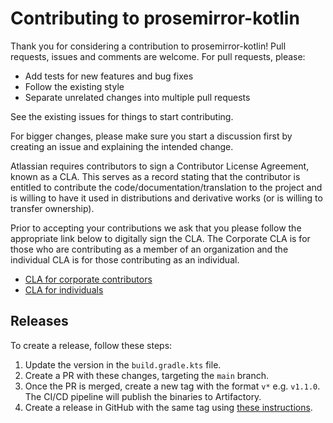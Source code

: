 # Contributing to prosemirror-kotlin

Thank you for considering a contribution to prosemirror-kotlin! Pull requests, issues and comments are welcome. For pull requests, please:

* Add tests for new features and bug fixes
* Follow the existing style
* Separate unrelated changes into multiple pull requests

See the existing issues for things to start contributing.

For bigger changes, please make sure you start a discussion first by creating an issue and explaining the intended change.

Atlassian requires contributors to sign a Contributor License Agreement, known as a CLA. This serves as a record stating that the contributor is entitled to contribute the code/documentation/translation to the project and is willing to have it used in distributions and derivative works (or is willing to transfer ownership).

Prior to accepting your contributions we ask that you please follow the appropriate link below to digitally sign the CLA. The Corporate CLA is for those who are contributing as a member of an organization and the individual CLA is for those contributing as an individual.

* [CLA for corporate contributors](https://opensource.atlassian.com/corporate)
* [CLA for individuals](https://opensource.atlassian.com/individual)

## Releases
To create a release, follow these steps:
1. Update the version in the `build.gradle.kts` file.
2. Create a PR with these changes, targeting the `main` branch.
3. Once the PR is merged, create a new tag with the format `v*` e.g. `v1.1.0`. The CI/CD pipeline will publish the binaries to Artifactory.
4. Create a release in GitHub with the same tag using [these instructions](https://docs.github.com/en/repositories/releasing-projects-on-github/automatically-generated-release-notes#creating-automatically-generated-release-notes-for-a-new-release).
